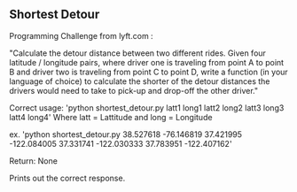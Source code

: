 
## Shortest Detour

Programming Challenge from lyft.com :

"Calculate the detour distance between two different rides. Given four latitude / longitude 
pairs, where driver one is traveling from point A to point B and driver two is traveling from 
point C to point D, write a function (in your language of choice) to calculate the shorter of the 
detour distances the drivers would need to take to pick-up and drop-off the other driver."


Correct usage: 'python shortest_detour.py latt1 long1 latt2 long2 latt3 long3 latt4 long4'
Where latt = Lattitude and long = Longitude


ex. 'python shortest_detour.py 38.527618 -76.146819 37.421995 -122.084005 37.331741 -122.030333 37.783951 -122.407162'


Return: None

Prints out the correct response.
